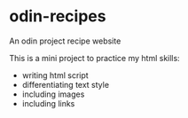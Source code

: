 # odin-recipes
An odin project recipe website

This is a mini project to practice my html skills:
- writing html script
- differentiating text style
- including images
- including links
